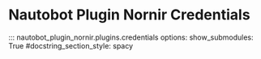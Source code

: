 # Nautobot Plugin Nornir Credentials

::: nautobot_plugin_nornir.plugins.credentials
    options:
        show_submodules: True
        #docstring_section_style: spacy